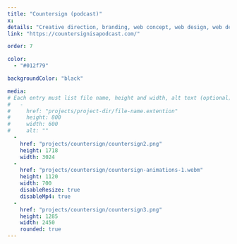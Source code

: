 ```yaml
---
title: "Countersign (podcast)"
x:
details: "Creative direction, branding, web concept, web design, web development"
link: "https://countersignisapodcast.com/"

order: 7

color: 
  - "#012f79"

backgroundColor: "black"

media: 
# Each entry must list file name, height and width, alt text (optional)
#   -
#     href: "projects/project-dir/file-name.extention"
#     height: 800
#     width: 600
#     alt: ""
  -
    href: "projects/countersign/countersign2.png"
    height: 1718
    width: 3024
  -
    href: "projects/countersign/countersign-animations-1.webm"
    height: 1120
    width: 700
    disableResize: true
    disableMp4: true
  -
    href: "projects/countersign/countersign3.png"
    height: 1285
    width: 2450
    rounded: true
---
```

